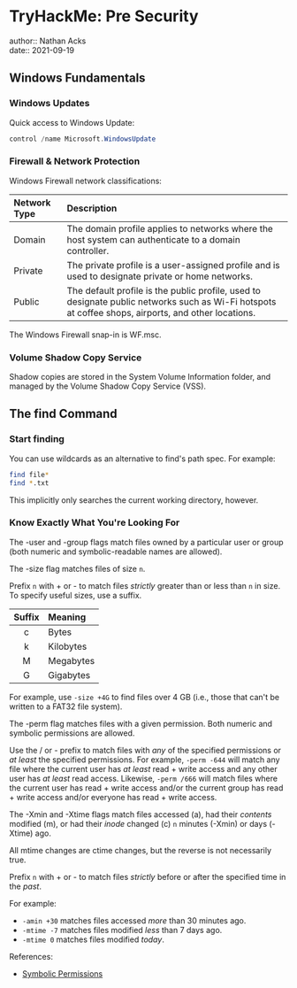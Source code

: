 # TryHackMe: Pre Security

author:: Nathan Acks  
date:: 2021-09-19

## Windows Fundamentals

### Windows Updates

Quick access to Windows Update:

```powershell
control /name Microsoft.WindowsUpdate
```

### Firewall & Network Protection

Windows Firewall network classifications:

| Network Type | Description                                                                                                                                         |
|:------------ |:--------------------------------------------------------------------------------------------------------------------------------------------------- |
| Domain       | The domain profile applies to networks where the host system can authenticate to a domain controller.                                               |
| Private      | The private profile is a user-assigned profile and is used to designate private or home networks.                                                   |
| Public       | The default profile is the public profile, used to designate public networks such as Wi-Fi hotspots at coffee shops, airports, and other locations. |

The Windows Firewall snap-in is WF.msc.

### Volume Shadow Copy Service

Shadow copies are stored in the System Volume Information folder, and managed by the Volume Shadow Copy Service (VSS).

## The find Command

### Start finding

You can use wildcards as an alternative to find's path spec. For example:

```bash
find file*
find *.txt
```

This implicitly only searches the current working directory, however.

### Know Exactly What You're Looking For

The -user and -group flags match files owned by a particular user or group (both numeric and symbolic-readable names are allowed).

The -size flag matches files of size `n`.

Prefix `n` with + or - to match files *strictly* greater than or less than `n` in size. To specify useful sizes, use a suffix.

| Suffix | Meaning   |
|:------:|:--------- |
|   c    | Bytes     |
|   k    | Kilobytes |
|   M    | Megabytes |
|   G    | Gigabytes |

For example, use `-size +4G` to find files over 4 GB (i.e., those that can't be written to a FAT32 file system).

The -perm flag matches files with a given permission. Both numeric and symbolic permissions are allowed.

Use the / or - prefix to match files with *any* of the specified permissions or *at least* the specified permissions. For example, `-perm -644` will match any file where the current user has *at least* read + write access and any other user has *at least* read access. Likewise, `-perm /666` will match files where the current user has read + write access and/or the current group has read + write access and/or everyone has read + write access.

The -Xmin and -Xtime flags match files accessed (a), had their *contents* modified (m), or had their *inode* changed (c) `n` minutes (-Xmin) or days (-Xtime) ago.

All mtime changes are ctime changes, but the reverse is not necessarily true.

Prefix `n` with + or - to match files *strictly* before or after the specified time in the *past*.

For example:

* `-amin +30` matches files accessed *more* than 30 minutes ago.
* `-mtime -7` matches files modified *less* than 7 days ago.
* `-mtime 0` matches files modified *today*.

References:

* [Symbolic Permissions](../notes/symbolic-permissions.md)
